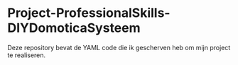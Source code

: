# Project-ProfessionalSkills-DIYDomoticaSysteem

Deze repository bevat de YAML code die ik gescherven heb om mijn project te realiseren.
